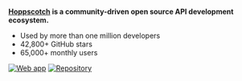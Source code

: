 **[Hoppscotch](https://hoppscotch.io) is a community-driven open source API development ecosystem.**

- Used by more than one million developers
- 42,800+ GitHub stars
- 65,000+ monthly users

[![Web app](https://img.shields.io/badge/Web%20App%20➔-2da44e)](https://hoppscotch.io) [![Repository](https://img.shields.io/badge/Repository-555?logo=github)](https://github.com/hoppscotch/hoppscotch)

<!-- [<img src="https://repobeats.axiom.co/api/embed/2717e9b3e49b7cd655477e9bdab97dea3c1d4b1a.svg" align="center" width="100%">](https://hoppscotch.io) -->
